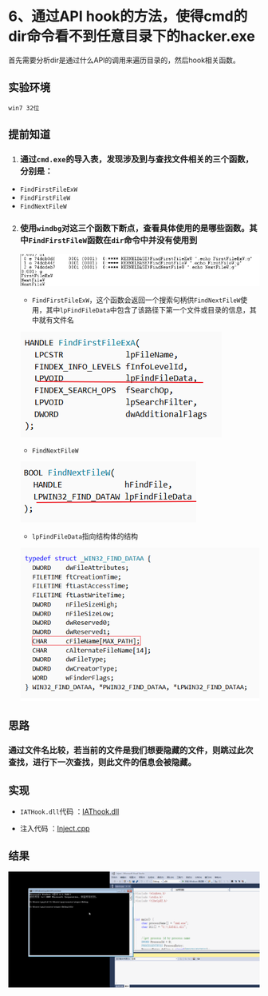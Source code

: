 # 6、通过API hook的方法，使得cmd的dir命令看不到任意目录下的hacker.exe 
首先需要分析dir是通过什么API的调用来遍历目录的，然后hook相关函数。

## 实验环境
`win7 32位`
## 提前知道

1. ### 通过`cmd.exe`的导入表，发现涉及到与查找文件相关的三个函数，分别是：
- `FindFirstFileExW`
- `FindFirstFileW`
- `FindNextFileW`
2. ### 使用`windbg`对这三个函数下断点，查看具体使用的是哪些函数。其中`FindFirstFileW`函数在`dir`命令中并没有使用到

    ![](image/func_used.png)

   - `FindFirstFileExW`，这个函数会返回一个搜索句柄供`FindNextFileW`使用，其中`lpFindFileData`中包含了该路径下第一个文件或目录的信息，其中就有文件名

   ![](image/firstfile.png)

   - `FindNextFileW`

   ![](image/nextfile.png)

   - `lpFindFileData`指向结构体的结构

   ![](image/filename.png)

## 思路
### 通过文件名比较，若当前的文件是我们想要隐藏的文件，则跳过此次查找，进行下一次查找，则此文件的信息会被隐藏。

## 实现
- `IATHook.dll`代码 ：[IAThook.dll](hmain.cpp) 

- 注入代码 ：[Inject.cpp](inject.cpp)

## 结果
![](image/hacker.gif)




